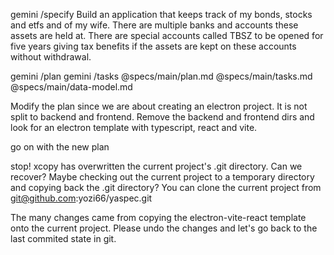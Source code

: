 gemini /specify Build an application that keeps track of my bonds, stocks and etfs and of my wife. There are multiple banks and accounts these assets are held at. There are special accounts called TBSZ to be opened for five years giving tax benefits if the assets are kept on these accounts without withdrawal.

gemini /plan
gemini /tasks
@specs/main/plan.md @specs/main/tasks.md @specs/main/data-model.md 

Modify the plan since we are about creating an electron project. It is not split to backend and frontend. 
Remove the backend and frontend dirs and look for an electron template with typescript, react and vite.

go on with the new plan

stop! xcopy has overwritten the current project's .git directory. Can we recover? 
Maybe checking out the current project to a temporary directory and copying back the .git directory? 
You can clone the current project from git@github.com:yozi66/yaspec.git

The many changes came from copying the electron-vite-react template onto the current project.
Please undo the changes and let's go back to the last commited state in git.
